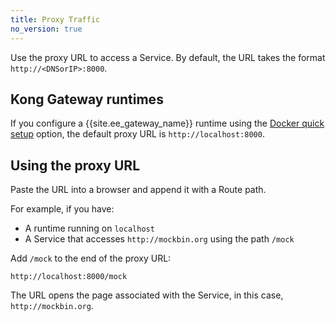 ```yaml
---
title: Proxy Traffic
no_version: true
---
```


Use the proxy URL to access a Service. By default, the URL takes the
format `http://<DNSorIP>:8000`.

## Kong Gateway runtimes

If you configure a {{site.ee_gateway_name}} runtime using the
[Docker quick setup](/konnect/getting-started/configure-runtime) option,
the default proxy URL is `http://localhost:8000`.

<!-- To change the default URL, see [link TBA].-->

## Using the proxy URL

Paste the URL into a browser and append it with a Route path.

For example, if you have:
* A runtime running on `localhost`
* A Service that accesses `http://mockbin.org` using the path `/mock`

Add `/mock` to the end of the proxy URL:

```
http://localhost:8000/mock
```

The URL opens the page associated with the Service, in this case,
`http://mockbin.org`.
